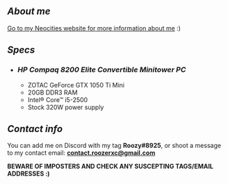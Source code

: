 ## *About me*
[Go to my Neocities website for more information about me](https://roozerxc.neocities.org) :)

## *Specs*
- ### *HP Compaq 8200 Elite Convertible Minitower PC*
  - ZOTAC GeForce GTX 1050 Ti Mini
  - 20GB DDR3 RAM
  - Intel® Core™ i5-2500
  - Stock 320W power supply

## *Contact info*
You can add me on Discord with my tag **Roozy#8925**, or shoot a message to my contact email: **contact.roozerxc@gmail.com**

**BEWARE OF IMPOSTERS AND CHECK ANY SUSCEPTING TAGS/EMAIL ADDRESSES :)**
